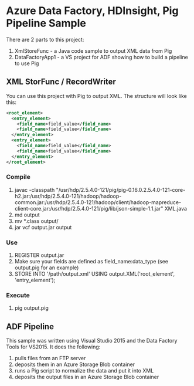 # Azure Data Factory, HDInsight, Pig Pipeline Sample

There are 2 parts to this project:
1. XmlStoreFunc - a Java code sample to output XML data from Pig
2. DataFactoryApp1 - a VS project for ADF showing how to build a pipeline to use Pig

## XML StorFunc / RecordWriter

You can use this project with Pig to output XML. The structure will look like this:

```xml
<root_element>
  <entry_element>
    <field_name>field_value</field_name>
    <field_name>field_value</field_name>
  </entry_element>
  <entry_element>
    <field_name>field_value</field_name>
    <field_name>field_value</field_name>
  </entry_element>
</root_element>
```

### Compile

1. javac -classpath "/usr/hdp/2.5.4.0-121/pig/pig-0.16.0.2.5.4.0-121-core-h2.jar:/usr/hdp/2.5.4.0-121/hadoop/hadoop-common.jar:/usr/hdp/2.5.4.0-121/hadoop/client/hadoop-mapreduce-client-core.jar:/usr/hdp/2.5.4.0-121/pig/lib/json-simple-1.1.jar" XML.java
2. md output
3. mv *.class output/
4. jar vcf output.jar output

### Use

1. REGISTER output.jar
2. Make sure your fields are defined as field_name:data_type (see output.pig for an example)
3. STORE <tuples> INTO '/path/output.xml' USING output.XML('root_element', 'entry_element');

### Execute

1. pig output.pig

## ADF Pipeline

This sample was written using Visual Studio 2015 and the Data Factory Tools for VS2015. It does the following:
1. pulls files from an FTP server
2. deposits them in an Azure Storage Blob container
3. runs a Pig script to normalize the data and put it into XML
4. deposits the output files in an Azure Storage Blob container

